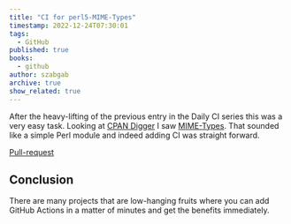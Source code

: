 ```yaml
---
title: "CI for perl5-MIME-Types"
timestamp: 2022-12-24T07:30:01
tags:
  - GitHub
published: true
books:
  - github
author: szabgab
archive: true
show_related: true
---
```



After the heavy-lifting of the previous entry in the Daily CI series this was a very easy task. Looking at [CPAN Digger](https://cpan-digger.perlmaven.com/) I saw [MIME-Types](https://metacpan.org/dist/MIME-Types). That sounded like a simple Perl module and indeed adding CI was straight forward.


[Pull-request](https://github.com/markov2/perl5-MIME-Types/pull/14)

## Conclusion

There are many projects that are low-hanging fruits where you can add GitHub Actions in a matter of minutes and get the benefits immediately.

